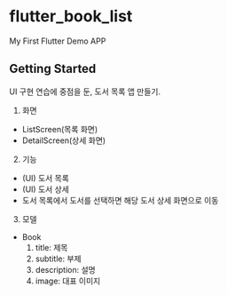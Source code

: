 # flutter_book_list

My First Flutter Demo APP

## Getting Started

UI 구현 연습에 중점을 둔, 도서 목록 앱 만들기.

1. 화면

- ListScreen(목록 화면)
- DetailScreen(상세 화면)

2. 기능

- (UI) 도서 목록
- (UI) 도서 상세
- 도서 목록에서 도서를 선택하면 해당 도서 상세 화면으로 이동

3. 모델

- Book
  1. title: 제목
  2. subtitle: 부제
  3. description: 설명
  4. image: 대표 이미지
